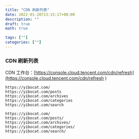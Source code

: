 ```yaml
---
title: "CDN 刷新列表"
date: 2022-01-28T23:15:17+08:00
description: ""
draft: true
math: true

tags: [""]
categories: [""]
---
```

### CDN 刷新列表

CDN 工作台：[https://console.cloud.tencent.com/cdn/refresh](https://console.cloud.tencent.com/cdn/refresh ) 

<!--more-->


```shell
https://yibocat.com/
https://yibocat.com/posts
https://yibocat.com/archives
https://yibocat.com/categories
https://yibocat.com/search

https://yibocat.com/
https://yibocat.com/posts/
https://yibocat.com/archives/
https://yibocat.com/categories/
https://yibocat.com/search/
```
